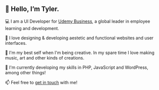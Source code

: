 ## 👋 Hello, I’m Tyler.

💻 I am a UI Developer for [Udemy Business](https://business.udemy.com/), a global leader in employee learning and development. 

💙 I love designing & developing aestetic and functional websites and user interfaces.

🎨 I'm my best self when I'm being creative. In my spare time I love making music, art and other kinds of creations.

🧠 I'm currently developing my skills in PHP, JavaScript and WordPress, among other things!

📫 Feel free to [get in touch](mailto:twoodcook@gmail.com) with me!

<!---
tylerwoodcook/tylerwoodcook is a ✨ special ✨ repository because its `README.md` (this file) appears on your GitHub profile.
You can click the Preview link to take a look at your changes.
--->
